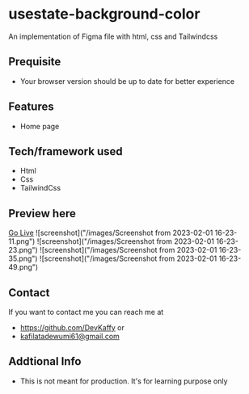 # usestate-background-color
An implementation of Figma file with html, css and Tailwindcss
## Prequisite
- Your browser version should be up to date for better experience

## Features
- Home page

## Tech/framework used
- Html
- Css
- TailwindCss

## Preview here
[Go Live](https://bgcolor-changing.netlify.app/)
![screenshot]("/images/Screenshot from 2023-02-01 16-23-11.png")
![screenshot]("/images/Screenshot from 2023-02-01 16-23-23.png")
![screenshot]("/images/Screenshot from 2023-02-01 16-23-35.png")
![screenshot]("/images/Screenshot from 2023-02-01 16-23-49.png")
## Contact
If you want to contact me you can reach me at
- https://github.com/DevKaffy or
- kafilatadewumi61@gmail.com

## Addtional Info
- This is not meant for production. It's for learning purpose only
